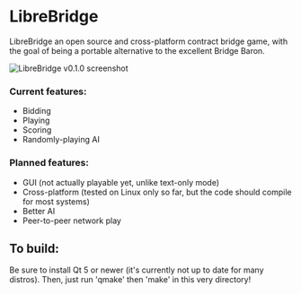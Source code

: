 # LibreBridge
LibreBridge an open source and cross-platform contract bridge game, with the goal of being a portable alternative to the excellent Bridge Baron.

![LibreBridge v0.1.0 screenshot](http://i.imgur.com/3q6dxDH.png "LibreBridge v0.1.0 on Xfce")

### Current features:
* Bidding
* Playing
* Scoring
* Randomly-playing AI

### Planned features:
* GUI (not actually playable yet, unlike text-only mode)
* Cross-platform (tested on Linux only so far, but the code should compile for most systems)
* Better AI
* Peer-to-peer network play

## To build:
Be sure to install Qt 5 or newer (it's currently not up to date for many distros). Then, just run 'qmake' then 'make' in this very directory!
